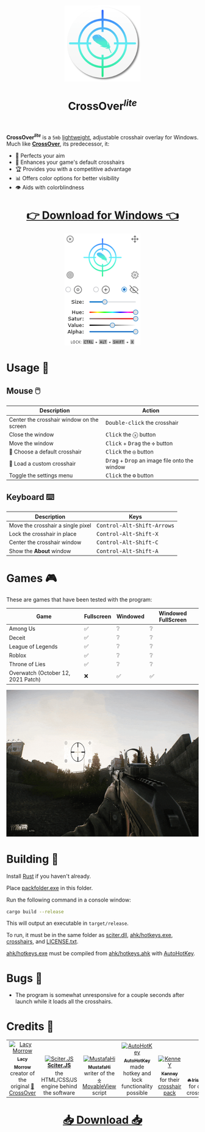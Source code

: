 <h1 align="center">
<a href="https://github.com/girkovarpa/crossover-lite">
<img src="app/img/logo/1200x1200.png" alt="CrossOver lite" width="200" height="200"/></a><br/><br/>
CrossOver<sup><i>lite</i></sup>
<br/>
<br/>
</h1>

**CrossOver<sup><i>lite</i></sup>** is a `5mb` <u>lightweight</u>, adjustable crosshair overlay for Windows.  Much like **[CrossOver](https://github.com/lacymorrow/crossover)**, its predecessor, it:

- 🎯 Perfects your aim
- 🌟 Enhances your game's default crosshairs
- 🏆 Provides you with a competitive advantage
- 📊 Offers color options for better visibility
- 👁️ Aids with colorblindness

<h1 align="center">
<a href="https://github.com/girkovarpa/crossover-lite/releases">
👉 Download for Windows 👈</a>
</h1>

<p align="center">
  <img width="200" height="293" src="preview.png">
</p>

# Usage 📖

## Mouse 🖱️

| Description                               | Action                                                          |
| ----------------------------------------- | --------------------------------------------------------------- |
| Center the crosshair window on the screen | <kbd>Double-click</kbd> the crosshair                           |
| Close the window                          | <kbd>Click</kbd> the <kbd>ⓧ</kbd> button                        |
| Move the window                           | <kbd>Click</kbd> + <kbd>Drag</kbd> the <kbd>✣</kbd> button      |
| 🎯 Choose a default crosshair              | <kbd>Click</kbd> the <kbd>◎</kbd> button                        |
| 🎯 Load a custom crosshair                 | <kbd>Drag</kbd> + <kbd>Drop</kbd> an image file onto the window |
| Toggle the settings menu                  | <kbd>Click</kbd> the <kbd>⚙</kbd> button                        |

## Keyboard ⌨️

| Description                       | Keys                                                                 |
| --------------------------------- | -------------------------------------------------------------------- |
| Move the crosshair a single pixel | <kbd>Control</kbd>-<kbd>Alt</kbd>-<kbd>Shift</kbd>-<kbd>Arrows</kbd> |
| Lock the crosshair in place       | <kbd>Control</kbd>-<kbd>Alt</kbd>-<kbd>Shift</kbd>-<kbd>X</kbd>      |
| Center the crosshair window       | <kbd>Control</kbd>-<kbd>Alt</kbd>-<kbd>Shift</kbd>-<kbd>C</kbd>      |
| Show the **About** window         | <kbd>Control</kbd>-<kbd>Alt</kbd>-<kbd>Shift</kbd>-<kbd>A</kbd>      |

# Games 🎮

These are games that have been tested with the program:

| Game     | Fullscreen | Windowed | Windowed FullScreen |
| -------- | -------- | -------- | -------- |
| Among Us | ✅ | ❔ | ❔ |
| Deceit   | ✅ | ❔ | ❔ |
| League of Legends   | ✅ | ❔ | ❔ |
| Roblox   | ✅ | ❔ | ❔ |
| Throne of Lies   | ✅ | ❔ | ❔ |
| Overwatch (October 12, 2021 Patch) | ❌ | ✅ | ✅ |

<p align="center">
  <img width="683" height="384" src="demo.gif">
</p>

# Building 🔨

Install [Rust](https://www.rust-lang.org/learn/get-started) if you haven't already.

Place [packfolder.exe](https://github.com/c-smile/sciter-js-sdk/blob/main/bin/windows/packfolder.exe) in this folder.

Run the following command in a console window:

```bash
cargo build --release
```

This will output an executable in `target/release`.  

To run, it must be in the same folder as [sciter.dll](https://github.com/c-smile/sciter-js-sdk/blob/899e2294b04980c793f06fb419f4bbf3641f7e71/bin/windows/x64/sciter.dll), [ahk/hotkeys.exe](ahk/hotkeys.exe), [crosshairs](crosshairs), and [LICENSE.txt](LICENSE.txt).

[ahk/hotkeys.exe](ahk/hotkeys.exe) must be compiled from [ahk/hotkeys.ahk](ahk/hotkeys.ahk) with [AutoHotKey](https://www.autohotkey.com/download/ahk-install.exe).

# Bugs 🐛

- The program is somewhat unresponsive for a couple seconds after launch while it loads all the crosshairs.

# Credits 🏅

<table>
  <tr style="vertical-align: bottom;">
		 <td align="center"><a href="https://github.com/lacymorrow"><img src="https://avatars.githubusercontent.com/u/1311301?v=3?s=100" width="100px;" alt="Lacy Morrow"/><br /><sub><b>Lacy Morrow</b></sub></a><br />
		 creator of the original <a href="https://github.com/lacymorrow/crossover">🎯 CrossOver</a>
    <td align="center"><a href="https://sciter.com"><img src="https://sciter.com/wp-content/themes/sciter/!images/logo.png" width="100px" alt="Sciter.JS"/><br /><sub><b><a href="https://github.com/c-smile/sciter-js-sdk">Sciter.JS</a></b></sub></a><br />
		the HTML/CSS/JS engine behind the software
		<td align="center"><a href="https://github.com/MustafaHi"><img src="https://avatars.githubusercontent.com/u/5108884?v=3?s=100" width="100px;" alt="MustafaHi"/><br /><sub><b>MustafaHi</b></sub></a><br />
		 writer of the <a href="https://github.com/MustafaHi/Sciter-MovableView"><kbd>✣</kbd> MovableView</a> script
		<td align="center"><a href="https://www.autohotkey.com"><img src="https://www.autohotkey.com/logos/ahk_logo.png" width="100px" alt="AutoHotKey"/><br /><sub><b>AutoHotKey</b></sub></a><br />
		made hotkey and lock functionality possible
		<td align="center"><a href="https://kenney.nl/"><img src="https://kenney.nl/data/img/logo.png" alt="KenneY"/><br /><sub><b>Kenney</b></sub></a><br />
		for their <a href="https://kenney.nl/assets/crosshair-pack">crosshair pack</a>
		<td align="center"><a href="https://old.reddit.com/r/IrisFlame"><sub><b>🔥 IrisFlame</b></sub></a><br />
		for other crosshairs
		<td align="center"><a href="https://pixabay.com/"><img width="100px" src="https://pixabay.com/static/img/public/medium_rectangle_b.png" alt="Pixabay"/><br /><sub><b>Pixabay</b></sub></a><br />
		for the <a href="https://pixabay.com/vectors/feather-plumage-slightly-833327/">feather</a> in the logo
  </tr>
</table>

<h1 align="center">
<a href="https://github.com/girkovarpa/crossover-lite/releases">
📥 Download 📥</a>
</h1>
